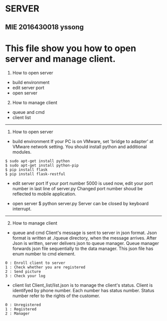 # SERVER

## MIE 2016430018 yssong

# This file show you how to open server and manage client.
1. How to open server
- build environment
- edit server port
- open server
2. How to manage client
- queue and cmd
- client list

---

1. How to open server
- build environment
If your PC is on VMware, set 'bridge to adapter' at VMware network setting.
You should install python and additional modules.
```
$ sudo apt-get install python
$ sudo apt-get install python-pip
$ pip install flask
$ pip install flask-restful
```

- edit server port
If your port number 5000 is used now, edit your port number in last line of 
server.py
Changed port number shoud be reflected to mobile application.

- open server
$ python server.py
Server can be closed by keyboard interrupt.

---

2. How to manage client
- queue and cmd
Client's message is sent to server in json format.
Json format is written at ./queue directory, when the message arrives.
After Json is written, server delivers json to queue manager.
Queue manager forwards json file sequentially to the data manager.
This json file has enum number to cmd element.

```
0 : Enroll client to server
1 : Check whether you are registered
2 : Send picture
3 : Check your log
```

- client list
Client_list/list.json is to manage the client's status.
Client is identifyed by phone number.
Each number has status number.
Status number refer to the rights of the customer.
```
0 : Unregistered
1 : Registered
2 : Manager
```
